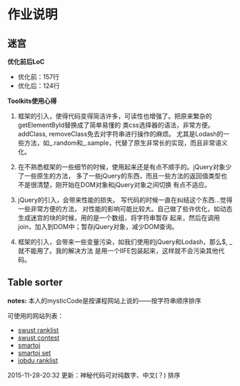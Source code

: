 # 作业说明

## 迷宫

**优化前后LoC**
  - 优化前：157行
  - 优化后：124行

**Toolkits使用心得**

1. 框架的引入，使得代码变得简洁许多，可读性也增强了。把原来繁杂的getElementById替换成了简单易懂的
类css选择器的语法，非常方便。addClass, removeClass免去对字符串进行操作的麻烦。
尤其是Lodash的一些方法，如_.random和_.sample，代替了原生非常长的实现，而且非常语义化。

2. 在不熟悉框架的一些细节的时候，使用起来还是有点不顺手的。jQuery对象少了一些原生的方法，
多了一些jQuery的东西，而且一些方法的返回值类型也不是很清楚，刚开始在DOM对象和jQuery对象之间切换
有点不适应。

3. jQuery的引入，会带来性能的损失。 写代码的时候一直在纠结这个东西...觉得一些非常方便的方法，
对性能的影响可能比较大。自己做了些许优化，如动态生成迷宫的块的时候，用的是一个数组，将字符串暂存
起来，然后在调用join，加入到DOM中；暂存jQuery对象，减少DOM查询。

4. 框架的引入，会带来一些变量污染，如我们使用的jQuery和Lodash，那么$, _就不能用了。我的解决方法
是用一个IIFE包装起来，这样就不会污染其他代码。

## Table sorter
**notes:** 本人的mysticCode是按课程网站上说的——按字符串顺序排序

可使用的网站列表：
- [swust ranklist](http://acm.swust.edu.cn/user/ranklist/)
- [swust contest](http://acm.swust.edu.cn/contest/list/)
- [smartoj](http://www.smartoj.com/p)
- [smartoj set](http://www.smartoj.com/set/1)
- [jobdu ranklist](http://ac.jobdu.com/ranklist.php)

2015-11-28-20:32 更新：神秘代码可对纯数字、中文(？) 排序
